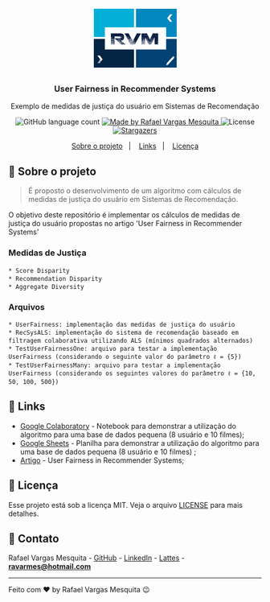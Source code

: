 <h1 align="center">
    <img alt="RVM" src="https://github.com/ravarmes/scv-backend-spring/blob/master/assets/logo.jpg" />
</h1>

<h3 align="center">
  User Fairness in Recommender Systems
</h3>

<p align="center">Exemplo de medidas de justiça do usuário em Sistemas de Recomendação </p>

<p align="center">
  <img alt="GitHub language count" src="https://img.shields.io/github/languages/count/ravarmes/recsys-user-fairness?color=%2304D361">

  <a href="http://www.linkedin.com/in/rafael-vargas-mesquita">
    <img alt="Made by Rafael Vargas Mesquita" src="https://img.shields.io/badge/made%20by-Rafael%20Vargas%20Mesquita-%2304D361">
  </a>

  <img alt="License" src="https://img.shields.io/badge/license-MIT-%2304D361">

  <a href="https://github.com/ravarmes/scv-backend-spring/stargazers">
    <img alt="Stargazers" src="https://img.shields.io/github/stars/ravarmes/scv-backend-spring?style=social">
  </a>
</p>

<p align="center">
  <a href="#-sobre">Sobre o projeto</a>&nbsp;&nbsp;&nbsp;|&nbsp;&nbsp;&nbsp;
  <a href="#-links">Links</a>&nbsp;&nbsp;&nbsp;|&nbsp;&nbsp;&nbsp;
  <a href="#-licenca">Licença</a>
</p>

## :page_with_curl: Sobre o projeto <a name="-sobre"/></a>

> É proposto o desenvolvimento de um algoritmo com cálculos de medidas de justiça do usuário em Sistemas de Recomendação.

O objetivo deste repositório é implementar os cálculos de medidas de justiça do usuário propostas no artigo 'User Fairness in Recommender Systems'

### Medidas de Justiça

```
* Score Disparity
* Recommendation Disparity
* Aggregate Diversity
```

### Arquivos

```
* UserFairness: implementação das medidas de justiça do usuário
* RecSysALS: implementação do sistema de recomendação baseado em filtragem colaborativa utilizando ALS (mínimos quadrados alternados)
* TestUserFairnessOne: arquivo para testar a implementação UserFairness (considerando o seguinte valor do parâmetro ℓ = {5})
* TestUserFairnessMany: arquivo para testar a implementação UserFairness (considerando os seguintes valores do parâmetro ℓ = {10, 50, 100, 500})
```

## :link: Links <a name="-links"/></a>

- [Google Colaboratory](https://colab.research.google.com/drive/14YChFGvuq5KDSo5QvOmRLCk46VHIP7cm) - Notebook para demonstrar a utilização do algoritmo para uma base de dados pequena (8 usuário e 10 filmes);
- [Google Sheets](https://docs.google.com/spreadsheets/d/1nwF8vc2DYaUydz-ngczs5SckHKS0FavsPS0JU9Ic2kU/) - Planilha para demonstrar a utilização do algoritmo para uma base de dados pequena (8 usuário e 10 filmes) ;
- [Artigo](https://arxiv.org/pdf/1807.06349.pdf) - User Fairness in Recommender Systems;


## :memo: Licença <a name="-licenca"/></a>

Esse projeto está sob a licença MIT. Veja o arquivo [LICENSE](LICENSE.md) para mais detalhes.

## :email: Contato

Rafael Vargas Mesquita - [GitHub](https://github.com/ravarmes) - [LinkedIn](https://www.linkedin.com/in/rafael-vargas-mesquita) - [Lattes](http://lattes.cnpq.br/6616283627544820) - **ravarmes@hotmail.com**

---

Feito com ♥ by Rafael Vargas Mesquita :wink: